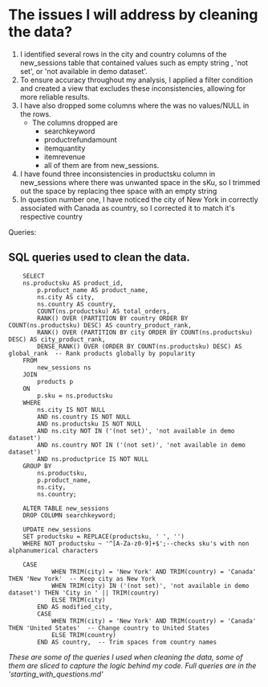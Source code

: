 # The issues I will address by cleaning the data?
1. I identified several rows in the city and country columns of the new_sessions table that contained values such as empty string , 'not set', or 'not available in demo dataset'.
2. To ensure accuracy throughout my analysis, I applied a filter condition and created a view that excludes these inconsistencies, allowing for more reliable results.
3. I have also dropped some columns where the was no values/NULL in the rows.
   - The columns dropped are
      - searchkeyword
      - productrefundamount
      - itemquantity
      - itemrevenue
     - all of them are from new_sessions.
4. I have found three inconsistencies in productsku column in new_sessions where there was unwanted space in the sKu, so I trimmed out the space by replacing thee space with an empty string
5. In question number one, I have noticed the city of New York in correctly associated with Canada as country, so I corrected it to match it's respective country



Queries:
##  SQL queries used to clean the data.



 
``` 
    SELECT
	ns.productsku AS product_id,
        p.product_name AS product_name,
        ns.city AS city,
        ns.country AS country,
        COUNT(ns.productsku) AS total_orders,
		RANK() OVER (PARTITION BY country ORDER BY COUNT(ns.productsku) DESC) AS country_product_rank,
		RANK() OVER (PARTITION BY city ORDER BY COUNT(ns.productsku) DESC) AS city_product_rank,
    	DENSE_RANK() OVER (ORDER BY COUNT(ns.productsku) DESC) AS global_rank  -- Rank products globally by popularity
    FROM 
        new_sessions ns
    JOIN 
        products p 
    ON 
        p.sku = ns.productsku
    WHERE
        ns.city IS NOT NULL
        AND ns.country IS NOT NULL
        AND ns.productsku IS NOT NULL
        AND ns.city NOT IN ('(not set)', 'not available in demo dataset')
        AND ns.country NOT IN ('(not set)', 'not available in demo dataset')
        AND ns.productprice IS NOT NULL
    GROUP BY
        ns.productsku,
        p.product_name,
        ns.city,
        ns.country;
```



```
	ALTER TABLE new_sessions
	DROP COLUMN searchkeyword;
```



```
	UPDATE new_sessions
	SET productsku = REPLACE(productsku, ' ', '')
	WHERE NOT productsku ~ '^[A-Za-z0-9]+$';--checks sku's with non alphanumerical characters
```





```
	CASE
            WHEN TRIM(city) = 'New York' AND TRIM(country) = 'Canada' THEN 'New York'  -- Keep city as New York
            WHEN TRIM(city) IN ('(not set)', 'not available in demo dataset') THEN 'City in ' || TRIM(country)
            ELSE TRIM(city)
        END AS modified_city,
        CASE
            WHEN TRIM(city) = 'New York' AND TRIM(country) = 'Canada' THEN 'United States'  -- Change country to United States
            ELSE TRIM(country)
        END AS country,  -- Trim spaces from country names
```

*These are some of the queries I used when cleaning the data, some of them are sliced to capture the logic behind my code. Full queries are in the 'starting_with_questions.md'*






